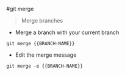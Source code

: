 #git merge

> Merge branches

- Merge a branch with your current branch

`git merge {{BRANCH-NAME}}`

- Edit the merge message

`git merge -e {{BRANCH-NAME}}`